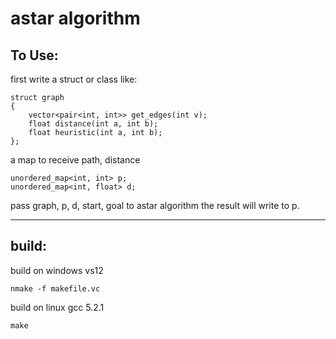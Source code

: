 # astar algorithm

To Use:
---------
first write a struct or class like:

    struct graph
    {
        vector<pair<int, int>> get_edges(int v);
        float distance(int a, int b);
        float heuristic(int a, int b);
    };

a map to receive path, distance

    unordered_map<int, int> p;
    unordered_map<int, float> d;


pass graph, p, d, start, goal to astar algorithm
the result will write to p.

----------

build:
------

build on windows vs12

    nmake -f makefile.vc
	
build on linux gcc 5.2.1

    make
